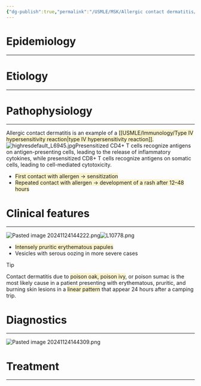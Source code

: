 ```yaml
---
{"dg-publish":true,"permalink":"/USMLE/MSK/Allergic contact dermatitis/"}
---
```


# Epidemiology
---


# Etiology
---


# Pathophysiology
---
Allergic contact dermatitis is an example of a <span style="background:rgba(240, 200, 0, 0.2)">[[USMLE/Immunology/Type IV hypersensitivity reaction\|type IV hypersensitivity reaction]].</span>![highresdefault_L6945.jpg](/img/user/appendix/highresdefault_L6945.jpg)Presensitized CD4+ T cells recognize antigens on antigen-presenting cells, leading to the release of inflammatory cytokines, while presensitized CD8+ T cells recognize antigens on somatic cells, leading to cell-mediated cytotoxicity.
- <span style="background:rgba(240, 200, 0, 0.2)">First contact with allergen → sensitization</span>
- <span style="background:rgba(240, 200, 0, 0.2)">Repeated contact with allergen → development of a rash after 12–48 hours</span>

# Clinical features
---
![Pasted image 20241124144222.png](/img/user/appendix/Pasted%20image%2020241124144222.png)![L10778.png](/img/user/appendix/L10778.png)
- <span style="background:rgba(240, 200, 0, 0.2)">Intensely pruritic erythematous papules</span>
- Vesicles with serous oozing in more severe cases 

>[!tip] 
>Contact dermatitis due to <span style="background:rgba(240, 200, 0, 0.2)">poison oak, poison ivy</span>, or poison sumac is the most likely cause in a patient presenting with erythematous, pruritic, and burning skin lesions in a <span style="background:rgba(240, 200, 0, 0.2)">linear pattern</span> that appear 24 hours after a camping trip.

# Diagnostics
---
![Pasted image 20241124144309.png](/img/user/appendix/Pasted%20image%2020241124144309.png)

# Treatment
---

